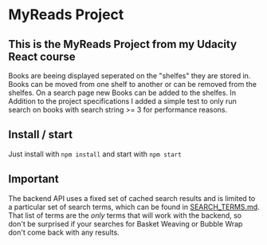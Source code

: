 # MyReads Project

## This is the MyReads Project from my Udacity React course

Books are beeing displayed seperated on the "shelfes" they are stored in. Books can be moved from one shelf to another or can be removed from the shelfes. On a search page new Books can be added to the shelfes. In Addition to the project specifications I added a simple test to only run search on books with search string >= 3 for performance reasons.

## Install / start

Just install with 
`npm install`
and start with 
`npm start`

## Important
The backend API uses a fixed set of cached search results and is limited to a particular set of search terms, which can be found in [SEARCH_TERMS.md](SEARCH_TERMS.md). That list of terms are the _only_ terms that will work with the backend, so don't be surprised if your searches for Basket Weaving or Bubble Wrap don't come back with any results.